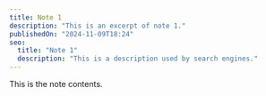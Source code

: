```yaml
---
title: Note 1
description: "This is an excerpt of note 1."
publishedOn: "2024-11-09T18:24"
seo:
  title: "Note 1"
  description: "This is a description used by search engines."
---
```


This is the note contents.
